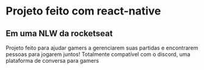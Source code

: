 # Projeto feito com react-native 
## Em uma NLW da rocketseat

Projeto feito para ajudar gamers a gerenciarem suas partidas e encontrarem pessoas para jogarem juntos!
Totalmente compatível com o discord, uma plataforma de conversa para gamers